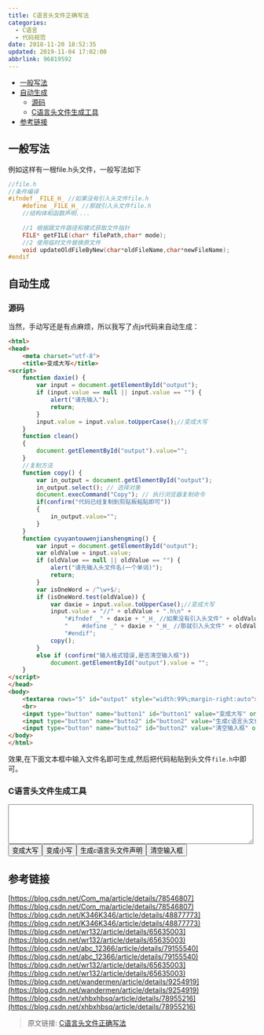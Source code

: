 ```yaml
---
title: C语言头文件正确写法
categories: 
  - C语言
  - 代码规范
date: 2018-11-20 18:52:35
updated: 2019-11-04 17:02:00
abbrlink: 96819592
---
```

- [一般写法](/blog/96819592/#一般写法)
- [自动生成](/blog/96819592/#自动生成)
    - [源码](/blog/96819592/#源码)
    - [C语言头文件生成工具](/blog/96819592/#C语言头文件生成工具)
- [参考链接](/blog/96819592/#参考链接)

<!--more-->
<script src="https://cdn.bootcss.com/jquery/3.4.0/jquery.slim.min.js"></script>
<script>$(document).ready(function () {$(".post-body > ul:nth-child(1)").hide();});</script>

<!--end-->
## 一般写法 ##
例如这样有一根file.h头文件，一般写法如下
```c
//file.h
//条件编译
#ifndef _FILE_H_ //如果没有引入头文件file.h
	#define _FILE_H_ //那就引入头文件file.h
	//结构体和函数声明....
	
	//1 根据跟文件路径和模式获取文件指针
	FILE* getFILE(char* filePath,char* mode);
	//2 使用临时文件替换原文件
	void updateOldFileByNew(char*oldFileName,char*newFileName);
#endif
```
## 自动生成 ##
### 源码 ###
当然，手动写还是有点麻烦，所以我写了点js代码来自动生成：
```html
<html>
<head>
	<meta charset="utf-8">
	<title>变成大写</title>
<script>
	function daxie() {
		var input = document.getElementById("output");
		if (input.value == null || input.value == "") {
			alert("请先输入");
			return;
		}
		input.value = input.value.toUpperCase();//变成大写
	}
	function clean()
	{	
		document.getElementById("output").value="";
	}
	//复制方法
	function copy() {
		var in_output = document.getElementById("output");
		in_output.select(); // 选择对象
		document.execCommand("Copy"); // 执行浏览器复制命令
		if(confirm("代码已经复制到剪贴板粘贴即可"))
		{
			in_output.value="";
		}
	}
	function cyuyantouwenjianshengming() {
		var input = document.getElementById("output");
		var oldValue = input.value;
		if (oldValue == null || oldValue == "") {
			alert("请先输入头文件名(一个单词)");
			return;
		}
		var isOneWord = /^\w+$/;
		if (isOneWord.test(oldValue)) {
			var daxie = input.value.toUpperCase();//变成大写
			input.value = "//" + oldValue + ".h\n" +
				"#ifndef _" + daxie + "_H_ //如果没有引入头文件" + oldValue + ".h\n" +
				"    #define _" + daxie + "_H_ //那就引入头文件" + oldValue + ".h\n" +
				"#endif";
			copy();
		}
		else if (confirm("输入格式错误,是否清空输入框"))
			document.getElementById("output").value = "";
	}
</script>
</head>
<body>
	<textarea rows="5" id="output" style="width:99%;margin-right:auto"></textarea>
	<br>
	<input type="button" name="button1" id="button1" value="变成大写" onclick="daxie()" />
	<input type="button" name="butto2" id="button2" value="生成c语言头文件声明" onclick="cyuyantouwenjianshengming()" />
	<input type="button" name="butto2" id="button2" value="清空输入框" onclick="clean()" />
</body>
</html>
```

效果,在下面文本框中输入文件名即可生成,然后把代码粘贴到头文件`file.h`中即可。
### C语言头文件生成工具 ###
<textarea rows="5" id="output" style="width:99%;margin-right:auto"></textarea><br><input type="button" name="button1" id="button1" value="变成大写" onclick="daxie()" /><input type="button" name="button1" id="button1" value="变成小写" onclick="xiaoxie()" /><input type="button" name="butto2" id="button2" value="生成c语言头文件声明" onclick="cyuyantouwenjianshengming()" /><input type="button" name="butto2" id="button2" value="清空输入框" onclick="clean()" />

<script>
	function daxie() {
		var input = document.getElementById("output");
		if (input.value == null || input.value == "") {
			alert("请先输入");
			return;
		}
		input.value = input.value.toUpperCase();//变成大写
	}
	function xiaoxie() {
		var input = document.getElementById("output");
		if (input.value == null || input.value == "") {
			alert("请先输入");
			return;
		}
		input.value = input.value.toLowerCase();//变成小写
	}

	function clean() {
		document.getElementById("output").value = "";
	}
	//复制方法
	function copy() {
		var in_output = document.getElementById("output");
		in_output.select(); // 选择对象
		document.execCommand("Copy"); // 执行浏览器复制命令
		if (confirm("代码已经复制到剪贴板粘贴即可")) {
			in_output.value = "";
		}
	}
	function cyuyantouwenjianshengming() {
		var input = document.getElementById("output");
		var oldValue = input.value;
		if (oldValue == null || oldValue == "") {
			alert("请先输入头文件名(一个单词)");
			return;
		}
		var isOneWord = /^\w+$/;
		if (isOneWord.test(oldValue)) {
			var daxie = input.value.toUpperCase();//变成大写
			input.value = "//" + oldValue + ".h\n" +
				"#ifndef _" + daxie + "_H_ //如果没有引入头文件" + oldValue + ".h\n" +
				"    #define _" + daxie + "_H_ //那就引入头文件" + oldValue + ".h\n" +
				"#endif";
			copy();
		}
		else if (confirm("输入格式错误,是否清空输入框"))
			document.getElementById("output").value = "";
	}
</script>

## 参考链接 ##
[https://blog.csdn.net/Com_ma/article/details/78546807](https://blog.csdn.net/Com_ma/article/details/78546807)
[https://blog.csdn.net/K346K346/article/details/48877773](https://blog.csdn.net/K346K346/article/details/48877773)
[https://blog.csdn.net/wr132/article/details/65635003](https://blog.csdn.net/wr132/article/details/65635003)
[https://blog.csdn.net/abc_12366/article/details/79155540](https://blog.csdn.net/abc_12366/article/details/79155540)
[https://blog.csdn.net/wr132/article/details/65635003](https://blog.csdn.net/wr132/article/details/65635003)
[https://blog.csdn.net/wandermen/article/details/9254919](https://blog.csdn.net/wandermen/article/details/9254919)
[https://blog.csdn.net/xhbxhbsq/article/details/78955216](https://blog.csdn.net/xhbxhbsq/article/details/78955216)

>原文链接: [C语言头文件正确写法](https://lanlan2017.github.io/blog/96819592/)
